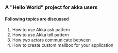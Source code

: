 ### A "Hello World" project for akka users

#### Following topics are discussed

1. How to use Akka ask pattern <br/>
2. How to use Akka tell pattern  <br/>
3. How two actors communicate between <br/>
4. How to create custom mailbox for your application <br/>